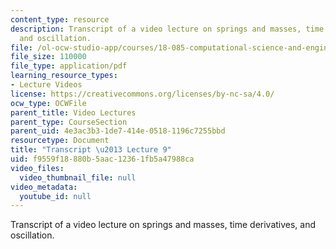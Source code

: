 ```yaml
---
content_type: resource
description: Transcript of a video lecture on springs and masses, time derivatives,
  and oscillation.
file: /ol-ocw-studio-app/courses/18-085-computational-science-and-engineering-i-fall-2008/f9559f18880b5aac12361fb5a47988ca_18-085F08-L09.pdf
file_size: 110000
file_type: application/pdf
learning_resource_types:
- Lecture Videos
license: https://creativecommons.org/licenses/by-nc-sa/4.0/
ocw_type: OCWFile
parent_title: Video Lectures
parent_type: CourseSection
parent_uid: 4e3ac3b3-1de7-414e-0518-1196c7255bbd
resourcetype: Document
title: "Transcript \u2013 Lecture 9"
uid: f9559f18-880b-5aac-1236-1fb5a47988ca
video_files:
  video_thumbnail_file: null
video_metadata:
  youtube_id: null
---
```

Transcript of a video lecture on springs and masses, time derivatives, and oscillation.